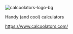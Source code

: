 ![calcoolators-logo-bg](https://user-images.githubusercontent.com/4578/168309768-8d014486-eb95-4902-806d-fad5c8d9ad4e.png)

Handy (and cool) calculators

https://www.calcoolators.com/
